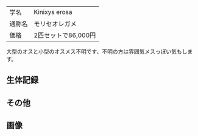 |||
|:-|:-|
| 学名 | Kinixys erosa |
| 通称名 | モリセオレガメ |
| 価格 | 2匹セットで86,000円 |

大型のオスと小型のオスメス不明です、不明の方は雰囲気メスっぽい気もします。

## 生体記録

## その他

## 画像
